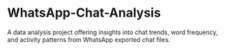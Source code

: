 # WhatsApp-Chat-Analysis
A data analysis project offering insights into chat trends, word frequency, and activity patterns from WhatsApp exported chat files.
